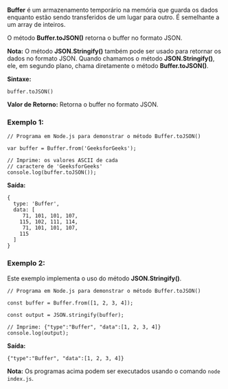**Buffer** é um armazenamento temporário na memória que guarda os dados enquanto estão sendo transferidos de um lugar para outro. É semelhante a um array de inteiros.

O método **Buffer.toJSON()** retorna o buffer no formato JSON.

**Nota:** O método **JSON.Stringify()** também pode ser usado para retornar os dados no formato JSON. Quando chamamos o método **JSON.Stringify()**, ele, em segundo plano, chama diretamente o método **Buffer.toJSON()**.

**Sintaxe:**

```
buffer.toJSON()
```

**Valor de Retorno:** Retorna o buffer no formato JSON.

### Exemplo 1:

```
// Programa em Node.js para demonstrar o método Buffer.toJSON()

var buffer = Buffer.from('GeeksforGeeks');

// Imprime: os valores ASCII de cada
// caractere de 'GeeksforGeeks'
console.log(buffer.toJSON());
```

**Saída:**

```
{
  type: 'Buffer',
  data: [
     71, 101, 101, 107,
    115, 102, 111, 114,
     71, 101, 101, 107,
    115
  ]
}
```

### Exemplo 2:

Este exemplo implementa o uso do método **JSON.Stringify()**.

```
// Programa em Node.js para demonstrar o método Buffer.toJSON()

const buffer = Buffer.from([1, 2, 3, 4]);

const output = JSON.stringify(buffer);

// Imprime: {"type":"Buffer", "data":[1, 2, 3, 4]}
console.log(output);
```

**Saída:**

```
{"type":"Buffer", "data":[1, 2, 3, 4]}
```

**Nota:** Os programas acima podem ser executados usando o comando `node index.js`.



